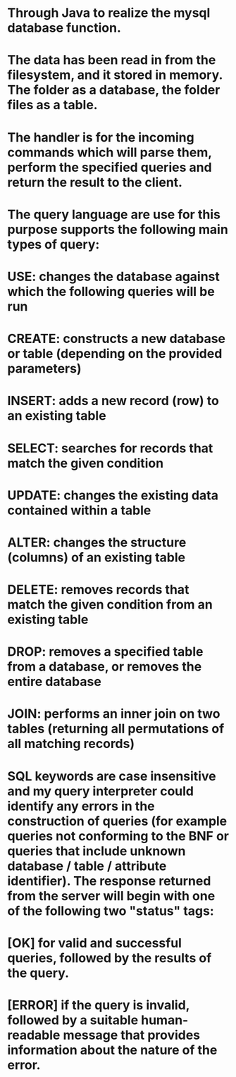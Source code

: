 # Through Java to realize the mysql database function.
# The data has been read in from the filesystem, and it stored in memory. The folder as a database, the folder files as a table.
# The handler is for the incoming commands which will parse them, perform the specified queries and return the result to the client. 
# The query language are use for this purpose supports the following main types of query:
# USE: changes the database against which the following queries will be run
# CREATE: constructs a new database or table (depending on the provided parameters)
# INSERT: adds a new record (row) to an existing table
# SELECT: searches for records that match the given condition
# UPDATE: changes the existing data contained within a table
# ALTER: changes the structure (columns) of an existing table
# DELETE: removes records that match the given condition from an existing table
# DROP: removes a specified table from a database, or removes the entire database
# JOIN: performs an inner join on two tables (returning all permutations of all matching records)

# SQL keywords are case insensitive and my query interpreter could identify any errors in the construction of queries (for example queries not conforming to the BNF or queries that include unknown database / table / attribute identifier). The response returned from the server will begin with one of the following two "status" tags:

# [OK] for valid and successful queries, followed by the results of the query.
# [ERROR] if the query is invalid, followed by a suitable human-readable message that provides information about the nature of the error.
